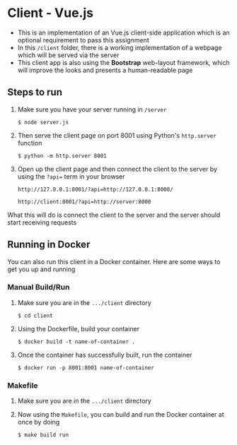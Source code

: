 # Client - Vue.js
- This is an implementation of an Vue.js client-side application which is an optional requirement to pass this assignment
- In this `/client` folder, there is a working implementation of a webpage which will be served via the server
- This client app is also using the **Bootstrap** web-layout framework, which will improve the looks and presents a human-readable page

## Steps to run

1. Make sure you have your server running in `/server`
    ```
    $ node server.js
    ```
2. Then serve the client page on port 8001 using Python's `http.server` function

    ```
    $ python -m http.server 8001
    ```

3. Open up the client page and then connect the client to the server by using the `?api=` term in your browser

    ```
    http://127.0.0.1:8001/?api=http://127.0.0.1:8000/
    ```
    ```
    http://client:8001/?api=http://server:8000
    ```

What this will do is connect the client to the server and the server should start receiving requests

## Running in Docker

You can also run this client in a Docker container. Here are some ways to get you up and running

### Manual Build/Run

1. Make sure you are in the `.../client` directory
    ```
    $ cd client
    ```
2. Using the Dockerfile, build your container
    ```
    $ docker build -t name-of-container .
    ```
3. Once the container has successfully built, run the container
    ```
    $ docker run -p 8001:8001 name-of-container
    ```

### Makefile

1. Make sure you are in the `.../client` directory

2. Now using the `Makefile`, you can build and run the Docker container at once by doing
    ```
    $ make build run
    ```